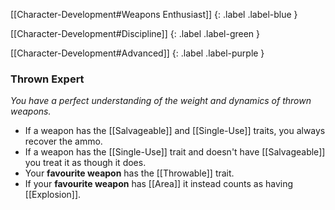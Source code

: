 
[[Character-Development#Weapons Enthusiast]]
{: .label .label-blue }

[[Character-Development#Discipline]]
{: .label .label-green }

[[Character-Development#Advanced]]
{: .label .label-purple }
### Thrown Expert
*You have a perfect understanding of the weight and dynamics of thrown weapons.*
* If a weapon has the [[Salvageable]] and [[Single-Use]] traits, you always recover the ammo.
* If a weapon has the [[Single-Use]] trait and doesn't have [[Salvageable]] you treat it as though it does.
* Your **favourite weapon** has the [[Throwable]] trait.
* If your **favourite weapon** has [[Area]] it instead counts as having [[Explosion]].